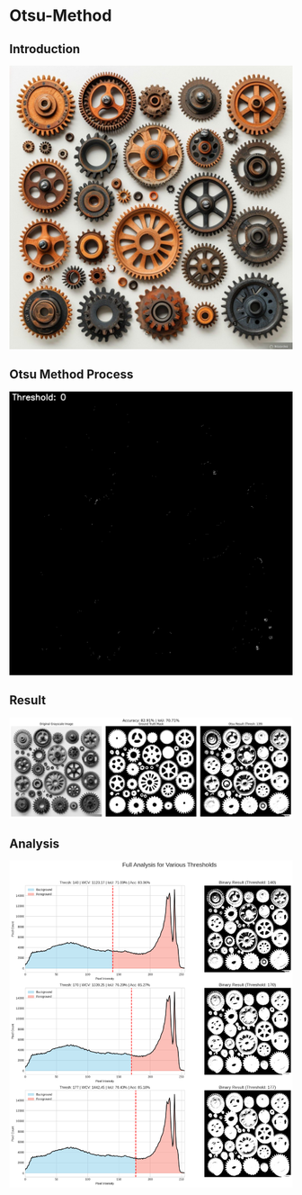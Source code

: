 # Otsu-Method

## Introduction
![](https://github.com/ThomasArtemius/Otsu-Method/blob/main/Image_otsu.jpg)

## Otsu Method Process
![](https://github.com/ThomasArtemius/Otsu-Method/blob/main/Otsu_Process.gif)

## Result
![](https://github.com/ThomasArtemius/Otsu-Method/blob/main/Result.png)

## Analysis
![](https://github.com/ThomasArtemius/Otsu-Method/blob/main/histogram_best_metrics.png)
